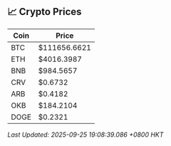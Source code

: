 ## 📈 Crypto Prices

| Coin | Price |
| ---- | ----- |
| BTC | $111656.6621 |
| ETH | $4016.3987 |
| BNB | $984.5657 |
| CRV | $0.6732 |
| ARB | $0.4182 |
| OKB | $184.2104 |
| DOGE | $0.2321 |

_Last Updated: 2025-09-25 19:08:39.086 +0800 HKT_